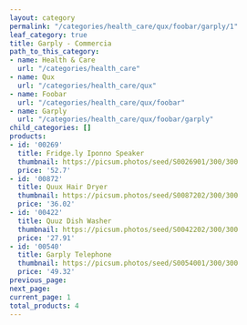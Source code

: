 ```yaml
---
layout: category
permalink: "/categories/health_care/qux/foobar/garply/1"
leaf_category: true
title: Garply - Commercia
path_to_this_category:
- name: Health & Care
  url: "/categories/health_care"
- name: Qux
  url: "/categories/health_care/qux"
- name: Foobar
  url: "/categories/health_care/qux/foobar"
- name: Garply
  url: "/categories/health_care/qux/foobar/garply"
child_categories: []
products:
- id: '00269'
  title: Fridge.ly Iponno Speaker
  thumbnail: https://picsum.photos/seed/S0026901/300/300
  price: '52.7'
- id: '00872'
  title: Quux Hair Dryer
  thumbnail: https://picsum.photos/seed/S0087202/300/300
  price: '36.02'
- id: '00422'
  title: Quuz Dish Washer
  thumbnail: https://picsum.photos/seed/S0042202/300/300
  price: '27.91'
- id: '00540'
  title: Garply Telephone
  thumbnail: https://picsum.photos/seed/S0054001/300/300
  price: '49.32'
previous_page: 
next_page: 
current_page: 1
total_products: 4
---
```

